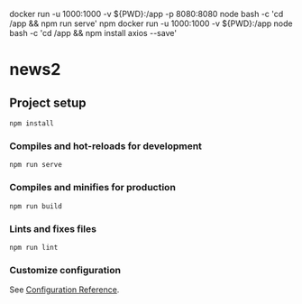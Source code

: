 docker run -u 1000:1000 -v ${PWD}:/app -p 8080:8080 node bash -c 'cd /app && npm run serve' npm
docker run -u 1000:1000 -v ${PWD}:/app node bash -c 'cd /app && npm install axios --save'

# news2

## Project setup
```
npm install
```

### Compiles and hot-reloads for development
```
npm run serve
```

### Compiles and minifies for production
```
npm run build
```

### Lints and fixes files
```
npm run lint
```

### Customize configuration
See [Configuration Reference](https://cli.vuejs.org/config/).

